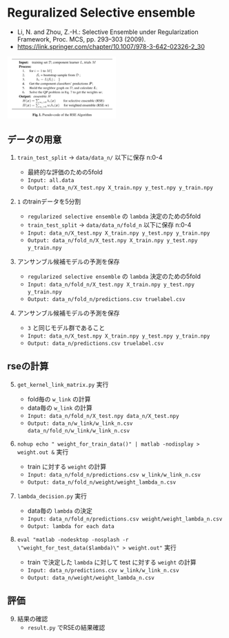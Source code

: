 # Reguralized Selective ensemble

- Li, N. and Zhou, Z.-H.: Selective Ensemble under Regularization Framework, Proc. MCS, pp. 293–303 (2009).
- https://link.springer.com/chapter/10.1007/978-3-642-02326-2_30


<img src="./rse_pseudo-code.png" width="50%">

## データの用意

1. `train_test_split` → `data/data_n/` 以下に保存 n:0-4
    - 最終的な評価のための5fold
    - `Input: all.data`
    - `Output: data_n/X_test.npy X_train.npy y_test.npy y_train.npy`

2. `1` のtrainデータを5分割
    - `regularized selective ensemble` の `lambda` 決定のための5fold
    - `train_test_split` → `data/data_n/fold_n` 以下に保存 n:0-4
    - `Input: data_n/X_test.npy X_train.npy y_test.npy y_train.npy`
    - `Output: data_n/fold_n/X_test.npy X_train.npy y_test.npy y_train.npy`

3. アンサンブル候補モデルの予測を保存
    - `regularized selective ensemble` の `lambda` 決定のための5fold
    - `Input: data_n/fold_n/X_test.npy X_train.npy y_test.npy y_train.npy`
    - `Output: data_n/fold_n/predictions.csv truelabel.csv`

4. アンサンブル候補モデルの予測を保存
    - `3` と同じモデル群であること
    - `Input: data_n/X_test.npy X_train.npy y_test.npy y_train.npy`
    - `Output: data_n/predictions.csv truelabel.csv`

## rseの計算

5. `get_kernel_link_matrix.py` 実行
    - fold毎の `w_link` の計算
    - data毎の `w_link` の計算
    - `Input: data_n/fold_n/X_test.npy data_n/X_test.npy`
    - `Output: data_n/w_link/w_link_n.csv data_n/fold_n/w_link/w_link_n.csv`

6. `nohup echo " weight_for_train_data()" | matlab -nodisplay > weight.out &` 実行
    - train に対する `weight` の計算
    - `Input: data_n/fold_n/predictions.csv w_link/w_link_n.csv`
    - `Output: data_n/fold_n/weight/weight_lambda_n.csv`

7. `lambda_decision.py` 実行
    - data毎の `lambda` の決定
    - `Input: data_n/fold_n/predictions.csv weight/weight_lambda_n.csv`
    - `Output: lambda for each data`

8. `eval "matlab -nodesktop -nosplash -r \"weight_for_test_data($lambda)\" > weight.out"` 実行
    - train で決定した `lambda` に対して test に対する `weight` の計算
    - `Input: data_n/predictions.csv w_link/w_link_n.csv`
    - `Output: data_n/weight/weight_lambda_n.csv`

## 評価

9. 結果の確認
    - `result.py` でRSEの結果確認
